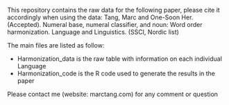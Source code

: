 This repository contains the raw data for the following paper, please cite it accordingly when using the data: Tang, Marc and One-Soon Her. (Accepted). Numeral base, numeral classifier, and noun: Word order harmonization. Language and Linguistics. (SSCI, Nordic list)

The main files are listed as follow:
- Harmonization_data is the raw table with information on each individual Language
- Harmonization_code is the R code used to generate the results in the paper

Please contact me (website: marctang.com) for any comment or question
